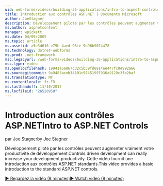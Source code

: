```yaml
---
uid: web-forms/videos/building-35-applications/intro-to-aspnet-controls
title: Introduction aux contrôles ASP.NET | Documents Microsoft
author: JoeStagner
description: Développement piloté par les contrôles peuvent augmenter vraiment votre productivité de développement. Cette vidéo fournit une introduction aux contrôles ASP.NET standards.
ms.author: aspnetcontent
manager: wpickett
ms.date: 04/09/2009
ms.topic: article
ms.assetid: a5e3d616-e79b-4aed-93fe-9d96b9024478
ms.technology: dotnet-webforms
ms.prod: .net-framework
msc.legacyurl: /web-forms/videos/building-35-applications/intro-to-aspnet-controls
msc.type: video
ms.openlocfilehash: 19941a5a867c32c5b39fd8814ee447fc0e992a66
ms.sourcegitcommit: 9a9483aceb34591c97451997036a9120c3fe2baf
ms.translationtype: MT
ms.contentlocale: fr-FR
ms.lasthandoff: 11/10/2017
ms.locfileid: "26520958"
---
```

<a name="intro-to-aspnet-controls"></a><span data-ttu-id="dc701-104">Introduction aux contrôles ASP.NET</span><span class="sxs-lookup"><span data-stu-id="dc701-104">Intro to ASP.NET Controls</span></span>
====================
<span data-ttu-id="dc701-105">par [Joe Stagner](https://github.com/JoeStagner)</span><span class="sxs-lookup"><span data-stu-id="dc701-105">by [Joe Stagner](https://github.com/JoeStagner)</span></span>

<span data-ttu-id="dc701-106">Développement piloté par les contrôles peuvent augmenter vraiment votre productivité de développement.</span><span class="sxs-lookup"><span data-stu-id="dc701-106">Controls driven development can really increase your development productivity.</span></span> <span data-ttu-id="dc701-107">Cette vidéo fournit une introduction aux contrôles ASP.NET standards.</span><span class="sxs-lookup"><span data-stu-id="dc701-107">This video provides a basic introduction to the standard ASP.NET controls.</span></span>

[<span data-ttu-id="dc701-108">&#9654; Regardez la vidéo (8 minutes)</span><span class="sxs-lookup"><span data-stu-id="dc701-108">&#9654; Watch video (8 minutes)</span></span>](https://channel9.msdn.com/Blogs/ASP-NET-Site-Videos/intro-to-aspnet-controls)
